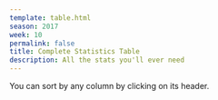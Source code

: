 ```yaml
---
template: table.html
season: 2017
week: 10
permalink: false
title: Complete Statistics Table
description: All the stats you'll ever need
---
```


You can sort by any column by clicking on its header.

